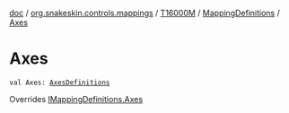 [doc](../../../index.md) / [org.snakeskin.controls.mappings](../../index.md) / [T16000M](../index.md) / [MappingDefinitions](index.md) / [Axes](./-axes.md)

# Axes

`val Axes: `[`AxesDefinitions`](-axes-definitions/index.md)

Overrides [IMappingDefinitions.Axes](../../-i-mapping-definitions/-axes.md)

